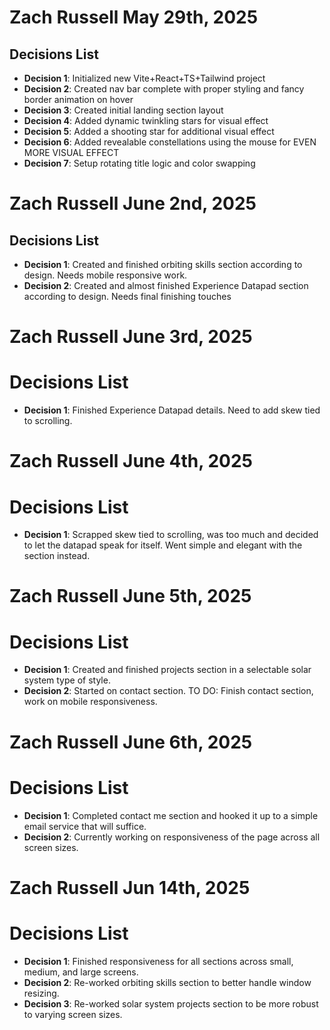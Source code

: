 # Zach Russell May 29th, 2025

## Decisions List

- **Decision 1**: Initialized new Vite+React+TS+Tailwind project
- **Decision 2**: Created nav bar complete with proper styling and fancy border animation on hover
- **Decision 3**: Created initial landing section layout
- **Decision 4**: Added dynamic twinkling stars for visual effect
- **Decision 5**: Added a shooting star for additional visual effect
- **Decision 6**: Added revealable constellations using the mouse for EVEN MORE VISUAL EFFECT
- **Decision 7**: Setup rotating title logic and color swapping

# Zach Russell June 2nd, 2025

## Decisions List

- **Decision 1**: Created and finished orbiting skills section according to design. Needs mobile responsive work.
- **Decision 2**: Created and almost finished Experience Datapad section according to design. Needs final finishing touches

# Zach Russell June 3rd, 2025

# Decisions List

- **Decision 1**: Finished Experience Datapad details. Need to add skew tied to scrolling.

# Zach Russell June 4th, 2025

# Decisions List

- **Decision 1**: Scrapped skew tied to scrolling, was too much and decided to let the datapad speak for itself. Went simple and elegant with the section instead.

# Zach Russell June 5th, 2025

# Decisions List

- **Decision 1**: Created and finished projects section in a selectable solar system type of style.
- **Decision 2**: Started on contact section. TO DO: Finish contact section, work on mobile responsiveness.

# Zach Russell June 6th, 2025

# Decisions List

- **Decision 1**: Completed contact me section and hooked it up to a simple email service that will suffice.
- **Decision 2**: Currently working on responsiveness of the page across all screen sizes.

# Zach Russell Jun 14th, 2025

# Decisions List

- **Decision 1**: Finished responsiveness for all sections across small, medium, and large screens.
- **Decision 2**: Re-worked orbiting skills section to better handle window resizing.
- **Decision 3**: Re-worked solar system projects section to be more robust to varying screen sizes.
